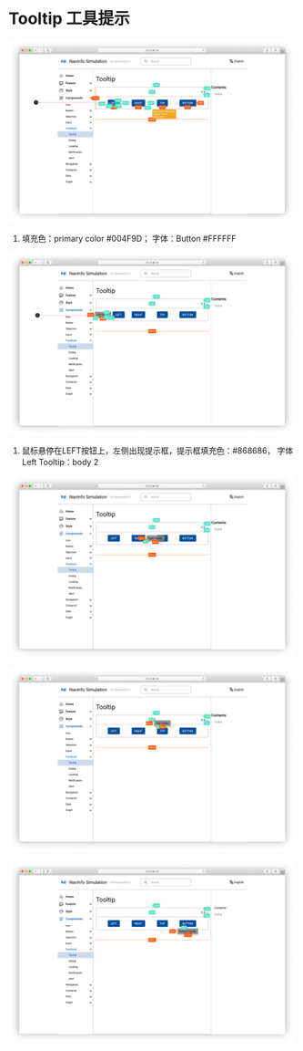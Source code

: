 # Tooltip 工具提示

![UI Framework Feedback - Tooltip](/docs/imgs/ns_ui_framework/feedback/Tooltip.png)

1. 填充色：primary color #004F9D； 字体：Button #FFFFFF

![UI Framework Feedback - Tooltip - Left Tooltip](/docs/imgs/ns_ui_framework/feedback/Tooltip-Left_tooltip.png)

1. 鼠标悬停在LEFT按钮上，左侧出现提示框，提示框填充色：#868686， 字体Left Tooltip：body 2

![UI Framework Feedback - Tooltip - Right Tooltip](/docs/imgs/ns_ui_framework/feedback/Tooltip-Right_tooltip.png)

![UI Framework Feedback - Tooltip - Top Tooltip](/docs/imgs/ns_ui_framework/feedback/Tooltip-Top_tooltip.png)

![UI Framework Feedback - Tooltip - Bottom Tooltip](/docs/imgs/ns_ui_framework/feedback/Tooltip-Bottom_tooltip.png)

